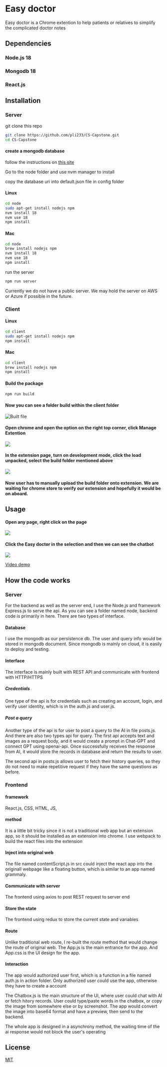 # Easy doctor

Easy doctor is a Chrome extention to help patients or relatives to simplify the complicated doctor notes

## Dependencies

### Node.js 18
### Mongodb 18
### React.js

## Installation

### Server

git clone this repo

```bash
git clone https://github.com/pli233/CS-Capstone.git
cd CS-Capstone
```

#### create a mongodb database
follow the instructions on [this site](https://www.mongodb.com/basics/create-database)

Go to the node folder and use nvm manager to install

copy the database uri into default.json file in config folder

#### Linux
```bash
cd node
sudo apt-get install nodejs npm
nvm install 18
nvm use 18
npm install
```

#### Mac
```bash
cd node
brew install nodejs npm
nvm install 18
nvm use 18
npm install
```

run the server

```bash
npm run server
```
Currently we do not have a public server. We may hold the server on AWS or Azure if possible in the future.

### Client


#### Linux
```bash
cd client
sudo apt-get install nodejs npm
npm install
```

#### Mac
```bash
cd client
brew install nodejs npm
npm install
```

#### Build the package
```bash
npm run build
```
#### Now you can see a folder build within the client folder

![Built file](https://lh3.googleusercontent.com/drive-viewer/AEYmBYS8Tjxv0LJ6zhxouHEh0Yk9fI8N14IKnHCUHCZ7s5W-IVnaUV6aLpjI6fjtG_1l1frcXK04f3HFtn_C-NQp-2r3wB5fJA=s2560)

#### Open chrome and open the option on the right top corner, click Manage Extention

![](https://lh3.googleusercontent.com/drive-viewer/AEYmBYRQ8SYGMiBbHYnl08NBXqVNzarngNONn7mvqjz-voiJyRChVrr3shq97iumfXgLC5lcdVcuIRuU2dHLxYrl0WGhX2gR=s1600)


#### In the extension page, turn on development mode, click the load unpacked, select the build folder mentioned above
![](https://lh3.googleusercontent.com/drive-viewer/AEYmBYSvyjkpgkiCOR61RQBUByHq1rFdRurpoCkp55mACT3uRAGfv72Xr_NoyHwVYuZVuBW0hrigO-ykMsezkgMrBoVadReq=s1600)

#### Now user has to manually upload the build folder onto extension. We are waiting for chrome store to verify our extension and hopefully it would be on aboard. 

## Usage

#### Open any page, right click on the page
![](https://lh3.googleusercontent.com/drive-viewer/AEYmBYSMmEM5kaCSASiT4QrmYQ_s_yvsMMY5LCcJpWtoumiFBAA7YTRH16jinq6yNtIkN6C4J3aiq4mu-edmmSG5XAKEA7nCXg=s2560)

#### Click the Easy doctor in the selection and then we can see the chatbot

![](https://lh3.googleusercontent.com/drive-viewer/AEYmBYTsJnmLGUGBUG7vanuqspjuw4AoGG3Q_bGGC8mu2dK_ifB64CM5NpCU2h-3gEfhO4xYOfKQWmjPXGrGwEAD8-e0bFk_=s1600)

[Video demo](https://drive.google.com/file/d/1NaEjaJHySwml7yJkE5sgYwD6cX4v_A2t/view?usp=drive_link)

## How the code works

### Server

For the backend as well as the server end, I use the Node.js and framework Express.js to serve the api. As you can see a folder named node, backend code is primarily in here. There are two types of interface.

#### Database

I use the mongodb as our persistence db. The user and query info would be stored in mongodb document. Since mongodb is mainly on cloud, it is easily to deploy and testing.

#### Interface
The interface is mainly built with REST API and communicate with frontend with HTTP/HTTPS
##### Credentials
One type of the api is for credentials such as creating an account, login, and verify user identity, which is in the auth.js and user.js. 
##### Post a query
Another type of the api is for user to post a query to the AI in file posts.js. And there are also two types api for query. The first api accepts text and images as a request body, and it would create a prompt in Chat-GPT and connect GPT using openai-api. Once successfully receives the response from AI, it would store the records in database and return the results to user.

The second api in posts.js allows user to fetch their history queries, so they do not need to make repetitive request if they have the same questions as before.

### Frontend

#### framework
React.js,
CSS,
HTML,
JS,

#### method

It is a little bit tricky since it is not a traditional web app but an extension app, so it should be installed as an extension into chrome. I use webpack to build the react files into the extension
#### Inject into original web
The file named contentScript.js in src could inject the react app into the originall webpage like a floating button, which is similar to an app named grammaly.
#### Communicate with server
The frontend using axios to post REST request to server end
#### Store the state
The frontend using redux to store the current state and variables
#### Route
Unlike traditional web route, I re-built the route method that would change the route of original web. The App.js is the main entrance for the app. And App.css is the UI design for the app.

#### Interaction

The app would authorized user first, which is a function in a file named auth.js in action folder. Only authorized user could use the app, otherwise they have to create a account

The Chatbox.js is the main structure of the UI, where user could chat with AI or fetch hitory records. User could type/paste words in the chatbox, or copy the image from somewhere else or by screenshot. The app would convert the image into base64 format and have a preview, then send to the backend.

The whole app is designed in a asynchrony method, the waiting time of the ai response would not block the user's operating 





## License

[MIT](https://choosealicense.com/licenses/mit/)
